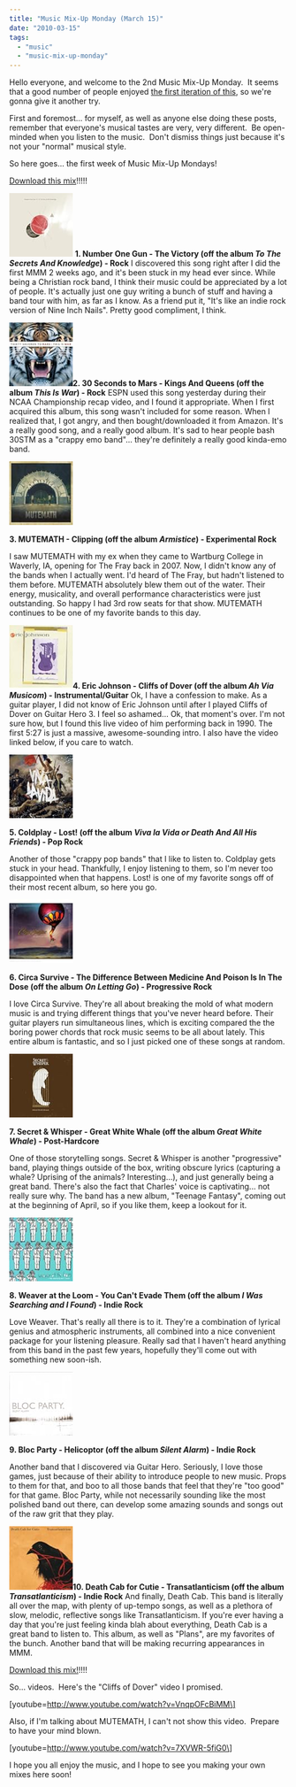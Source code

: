 ```yaml
---
title: "Music Mix-Up Monday (March 15)"
date: "2010-03-15"
tags:
  - "music"
  - "music-mix-up-monday"
---
```


Hello everyone, and welcome to the 2nd Music Mix-Up Monday.  It seems that a good number of people enjoyed [the first iteration of this](http://niclake13.wordpress.com/2010/03/01/music-mix-up-monday-march-1/), so we're gonna give it another try.

First and foremost... for myself, as well as anyone else doing these posts, remember that everyone's musical tastes are very, very different.  Be open-minded when you listen to the music.  Don't dismiss things just because it's not your "normal" musical style.

So here goes... the first week of Music Mix-Up Mondays!

[Download this mix](http://www.mediafire.com/?mkjmmtmkytm)!!!!!

![](images/41psQT4YBnL._SL160_AA115_.jpg) **1. Number One Gun - The Victory (off the album _To The Secrets And Knowledge_) - Rock** I discovered this song right after I did the first MMM 2 weeks ago, and it's been stuck in my head ever since. While being a Christian rock band, I think their music could be appreciated by a lot of people. It's actually just one guy writing a bunch of stuff and having a band tour with him, as far as I know. As a friend put it, "It's like an indie rock version of Nine Inch Nails". Pretty good compliment, I think.

![](images/61iSvCwd1RL._SL160_AA115_.jpg)**2. 30 Seconds to Mars - Kings And Queens (off the album _This Is War_) - Rock** ESPN used this song yesterday during their NCAA Championship recap video, and I found it appropriate. When I first acquired this album, this song wasn't included for some reason. When I realized that, I got angry, and then bought/downloaded it from Amazon. It's a really good song, and a really good album. It's sad to hear people bash 30STM as a "crappy emo band"... they're definitely a really good kinda-emo band.

![](images/51X9LgTrVzL._SL160_AA115_.jpg)

**3. MUTEMATH - Clipping (off the album _Armistice_) - Experimental Rock**

I saw MUTEMATH with my ex when they came to Wartburg College in Waverly, IA, opening for The Fray back in 2007. Now, I didn't know any of the bands when I actually went. I'd heard of The Fray, but hadn't listened to them before. MUTEMATH absolutely blew them out of the water. Their energy, musicality, and overall performance characteristics were just outstanding. So happy I had 3rd row seats for that show. MUTEMATH continues to be one of my favorite bands to this day.

![](images/415J4KH8WZL._SL160_AA115_.jpg)**4. Eric Johnson - Cliffs of Dover (off the album _Ah Via Musicom_) - Instrumental/Guitar** Ok, I have a confession to make. As a guitar player, I did not know of Eric Johnson until after I played Cliffs of Dover on Guitar Hero 3. I feel so ashamed... Ok, that moment's over. I'm not sure how, but I found this live video of him performing back in 1990. The first 5:27 is just a massive, awesome-sounding intro. I also have the video linked below, if you care to watch.

![](images/611o6ExTUbL._SL160_AA115_.jpg)

**5. Coldplay - Lost! (off the album _Viva la Vida or Death And All His Friends_) - Pop Rock**

Another of those "crappy pop bands" that I like to listen to. Coldplay gets stuck in your head. Thankfully, I enjoy listening to them, so I'm never too disappointed when that happens. Lost! is one of my favorite songs off of their most recent album, so here you go.

![](images/410IQMhWZsL._SL160_AA115_.jpg)

**6. Circa Survive - The Difference Between Medicine And Poison Is In The Dose (off the album _On Letting Go_) - Progressive Rock**

I love Circa Survive. They're all about breaking the mold of what modern music is and trying different things that you've never heard before. Their guitar players run simultaneous lines, which is exciting compared the the boring power chords that rock music seems to be all about lately. This entire album is fantastic, and so I just picked one of these songs at random.

![](images/41mv8gsNxnL._SL160_AA115_.jpg)

**7. Secret & Whisper - Great White Whale (off the album _Great White Whale_) - Post-Hardcore**

One of those storytelling songs. Secret & Whisper is another "progressive" band, playing things outside of the box, writing obscure lyrics (capturing a whale? Uprising of the animals? Interesting...), and just generally being a great band. There's also the fact that Charles' voice is captivating... not really sure why. The band has a new album, "Teenage Fantasy", coming out at the beginning of April, so if you like them, keep a lookout for it.

![](images/61PEjblodAL._SL160_AA115_.jpg)

**8. Weaver at the Loom - You Can't Evade Them (off the album _I Was Searching and I Found_) - Indie Rock**

Love Weaver. That's really all there is to it. They're a combination of lyrical genius and atmospheric instruments, all combined into a nice convenient package for your listening pleasure. Really sad that I haven't heard anything from this band in the past few years, hopefully they'll come out with something new soon-ish.

![](images/4122GSG3EYL._SL160_AA115_.jpg)

**9. Bloc Party - Helicoptor (off the album _Silent Alarm_) - Indie Rock**

Another band that I discovered via Guitar Hero. Seriously, I love those games, just because of their ability to introduce people to new music. Props to them for that, and boo to all those bands that feel that they're "too good" for that game. Bloc Party, while not necessarily sounding like the most polished band out there, can develop some amazing sounds and songs out of the raw grit that they play.

![](images/510smadaqJL._SL160_AA115_.jpg)**10. Death Cab for Cutie - Transatlanticism (off the album _Transatlanticism_) - Indie Rock** And finally, Death Cab. This band is literally all over the map, with plenty of up-tempo songs, as well as a plethora of slow, melodic, reflective songs like Transatlanticism. If you're ever having a day that you're just feeling kinda blah about everything, Death Cab is a great band to listen to. This album, as well as "Plans", are my favorites of the bunch. Another band that will be making recurring appearances in MMM.

[Download this mix!](http://www.mediafire.com/?mkjmmtmkytm)!!!!

So... videos.  Here's the "Cliffs of Dover" video I promised.

\[youtube=http://www.youtube.com/watch?v=VnqpOFcBiMM\]

Also, if I'm talking about MUTEMATH, I can't not show this video.  Prepare to have your mind blown.

\[youtube=http://www.youtube.com/watch?v=7XVWR-5fiG0\]

I hope you all enjoy the music, and I hope to see you making your own mixes here soon!

